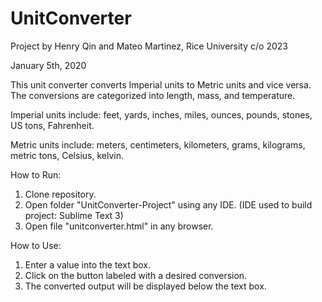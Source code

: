 # UnitConverter
Project by Henry Qin and Mateo Martinez, Rice University c/o 2023

January 5th, 2020

This unit converter converts Imperial units to Metric units and vice versa. The conversions are categorized into length, mass, and temperature.

Imperial units include: feet, yards, inches, miles, ounces, pounds, stones, US tons, Fahrenheit.

Metric units include: meters, centimeters, kilometers, grams, kilograms, metric tons, Celsius, kelvin.

How to Run:
  1. Clone repository.
  2. Open folder "UnitConverter-Project" using any IDE. (IDE used to build project: Sublime Text 3)
  3. Open file "unitconverter.html" in any browser.

How to Use:
  1. Enter a value into the text box.
  2. Click on the button labeled with a desired conversion.
  3. The converted output will be displayed below the text box.
